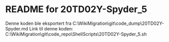 # README for 20TD02Y-Spyder_5
Denne koden ble eksportert fra C:\WikiMigration\git\code_dump\20TD02Y-Spyder.md
Link til denne koden: C:\WikiMigration\git\code_repo\ShellScripts\20TD02Y-Spyder_5.sh
